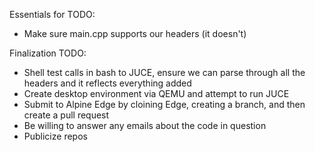 Essentials for TODO:
- Make sure main.cpp supports our headers (it doesn't)

Finalization TODO:
- Shell test calls in bash to JUCE, ensure we can parse through all the headers and it reflects everything added
- Create desktop environment via QEMU and attempt to run JUCE
- Submit to Alpine Edge by cloining Edge, creating a branch, and then create a pull request
- Be willing to answer any emails about the code in question
- Publicize repos 